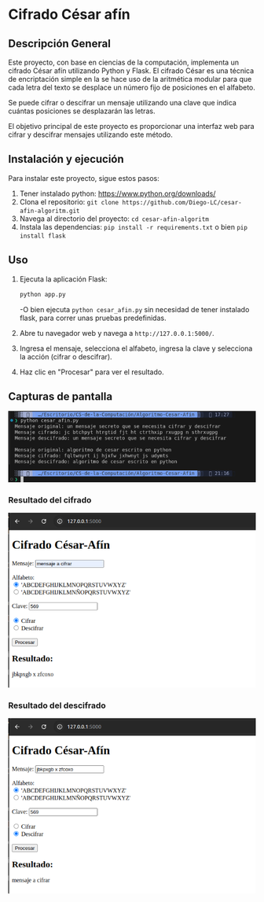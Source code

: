 # Cifrado César afín

## Descripción General

Este proyecto, con base en ciencias de la computación, implementa un cifrado César afín utilizando Python y Flask. El cifrado César es una técnica de encriptación simple en la se hace uso de la aritmética modular para que cada letra del texto se desplace un número fijo de posiciones en el alfabeto.

Se puede cifrar o descifrar un mensaje utilizando una clave que indica cuántas posiciones se desplazarán las letras.

El objetivo principal de este proyecto es proporcionar una interfaz web para cifrar y descifrar mensajes utilizando este método.

## Instalación y ejecución

Para instalar este proyecto, sigue estos pasos:

1. Tener instalado python: <https://www.python.org/downloads/>
2. Clona el repositorio: `git clone https://github.com/Diego-LC/cesar-afin-algoritm.git`
3. Navega al directorio del proyecto: `cd cesar-afin-algoritm`
4. Instala las dependencias: `pip install -r requirements.txt` o bien `pip install flask`

## Uso

1. Ejecuta la aplicación Flask:

    ```sh
    python app.py
    ```

   -O bien ejecuta `python cesar_afin.py` sin necesidad de tener instalado flask, para correr unas pruebas predefinidas.

2. Abre tu navegador web y navega a `http://127.0.0.1:5000/`.
3. Ingresa el mensaje, selecciona el alfabeto, ingresa la clave y selecciona la acción (cifrar o descifrar).
4. Haz clic en "Procesar" para ver el resultado.

## Capturas de pantalla

![Resultado pruebas](capturas/Captura_2024-08-25_1.png)

### Resultado del cifrado

![Resultado del cifrado](capturas/Captura_2024-08-25_2.png)

### Resultado del descifrado

![Resultado del descifrado](capturas/Captura_2024-08-25_3.png)
